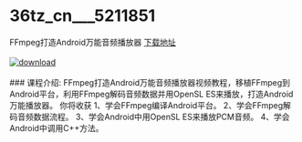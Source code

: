 # 36tz_cn___5211851
FFmpeg打造Android万能音频播放器
[下载地址](http://www.36tz.cn/article/5211851 "下载地址")
<br/></br>[![download](http://36tz.cn/muke_img/2020_04_2-15.png "下载地址")](http://www.36tz.cn/article/5211851 "下载地址")
<br/></br>### 课程介绍:
FFmpeg打造Android万能音频播放器视频教程，移植FFmpeg到Android平台，利用FFmpeg解码音频数据并用OpenSL ES来播放，打造Android万能播放器。
你将收获
1、学会FFmpeg编译Android平台。
2、学会FFmpeg解码音频数据流程。
3、学会Android中用OpenSL ES来播放PCM音频。
4、学会Android中调用C++方法。


